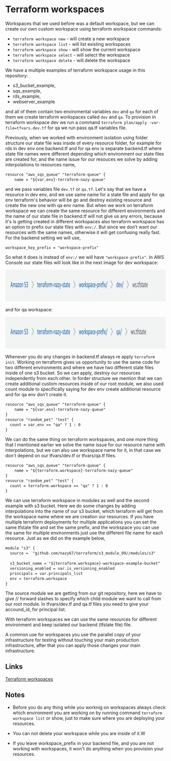 # Terraform workspaces

Workspaces that we used before was a default workspace, but we can create our own custom workspace using terraform workspace commands:

- `terraform workspace new` - will create a new workspace
- `terraform workspace list` - will list existing workspaces
- `terraform workspace show` - will show the current workspace
- `terraform workspace select` - will select the workspace
- `terraform workspace delete` - will delete the workspace

We have a multiple examples of terraform workspace usage in this repository:

- s3_bucket_example, 
- sqs_example, 
- rds_example, 
- webserver_example

and all of them contain two enviromental variables `dev` and `qa` for each of them we create terraform workspaces called `dev` and `qa`. To provision in terraform workspace dev we run a command `terraform plan/apply -var-file=tfvars.dev.tf` for qa we run pass qa.tf variables file.

Previously, when we worked with environment isolation using folder structure our state file was inside of every resource folder, for example for rds in dev env one backend.tf and for qa env is separate backend.tf where state file names were different depending which environment our state files are created for, and the name issue for our resouces we solve by adding interpolations to resources name,

```
resource "aws_sqs_queue" "terraform-queue" {
    name = "${var.env}-terraform-nazy-queue"
```

and we pass variables file `dev.tf` or `qa.tf`. Let's say that we have a resource in dev env, and we use same name for a state file and apply for qa env terraform's behavior will be go and destroy existing resource and create the new one with qa env name. But when we work on terraform workspace we can create the same resource for different environments and the name of our state file in backend.tf will not give us any errors, because it's is getting created in different workspaces also terraform workspace has an option to prefix our state files with `env:/`. But since we don’t want our resources with the same names, otherwise it will get confusing really fast. For the backend setting we will use,

```
workspace_key_prefix = "workspace-prefix"
```
So what it does is instead of `env:/`  we will have  `"workspace-prefix"`. In AWS Console our state files will look like in the next image for dev workspace:

<img src="aws.img/workspace_dev.png" alt="aws" width="700" height="100">

and for qa workspace:

<img src="aws.img/wokspace_qa.png" alt="aws" width="700" height="100">

Whenever you do any changes in backend.tf always re apply `terraform init`. Working on terraform gives us opportunity to use the same code for two different environments and where we have two different state files inside of one s3 bucket. So we can apply, destroy our resources independently from each other. In forder structure we mention that we can create additional custom resources inside of our root module, we also used count module to specifically saying for dev env create additional resource and for qa env don't create it.  
    
```
resource "aws_sqs_queue" "terraform-queue" {
    name = "${var.env}-terraform-nazy-queue"
}
resource "random_pet" "test" {
  count = var.env == "qa" ? 1 : 0
}
```

We can do the same thing on terraform workspaces, and one more thing that I mentioned earlier we solve the name issue for our resource name with interpolations, but we can also use workspace name for it, in that case we don't depend on our tfvars/dev.tf or tfvars/qa.tf files.

```
resource "aws_sqs_queue" "terraform-queue" {
    name = "${terraform.workspace}-terraform-nazy-queue"
}
resource "random_pet" "test" {
  count = terraform.workspace == "qa" ? 1 : 0
}
```

We can use terraform workspace in modules as well and the second example with s3 bucket. Here we do some changes by adding interpolations into the name of our s3 bucket, which terraform will get from the workspace name where we are creation our resources. If you have multiple terraform deployments for multiple applications you can set the same tfstate file and set the same prefix, and the workspace you can use the same for multiple environments just use the different file name for each resource. Just as we did on the example below,

```
module "s3" {
  source =  "github.com/nazy67/terraform/s3_module_09//modules/s3" 

  s3_bucket_name = "${terraform.workspace}-workspace-example-bucket"
  versioning_enabled = var.is_versioning_enabled
  principals = var.principals_list
  env = terraform.workspace
}
```
The source module we are getting from our git repository, here we have to give // forward slashes to specify which child module we want to call from our root module.
In tfvars/dev.tf and qa.tf files you need to give your accound_id, for principal list.

With terraform workspaces we can use the same resources for different environment and keep isolated our backend (tfstate file) file.

A common use for workspaces you use the parallel copy of your infrastructure  for testing without touching your main production infrastructure, after that you can apply those changes your main infrastructure.

## Links

[Terraform workspaces](https://www.terraform.io/docs/language/state/workspaces.html)

## Notes

- Before you do any thing while you worknig on workspaces always check which environment you are working on by running command ```terraform workspace list``` or show, just to make sure where you are deploying your resources.

- You can not delete your workspace while you are inside of it.W

- If you leave workspace_prefix in your backend file, and you are not working with workspaces, it won't do anything when you provision your resources.
